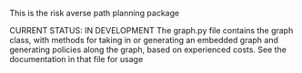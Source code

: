 This is the risk averse path planning package

CURRENT STATUS: IN DEVELOPMENT
The graph.py file contains the graph class, with methods for taking in
or generating an embedded graph and generating policies along the
graph, based on experienced costs. See the documentation in that file
for usage
